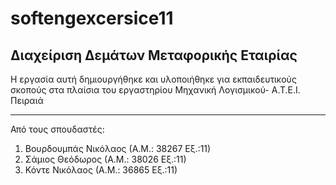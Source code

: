 softengexcersice11
==================

Διαχείριση Δεμάτων Μεταφορικής Εταιρίας
---------------------------------------

Η εργασία αυτή δημιουργήθηκε και υλοποιήθηκε για 
εκπαιδευτικούς σκοπούς στα πλαίσια του εργαστηρίου 
Μηχανική Λογισμικού- Α.Τ.Ε.Ι. Πειραιά
************************************************************

Από τους σπουδαστές:

1. Βουρδουμπάς Νικόλαος (Α.Μ.: 38267 Εξ.:11)
2. Σάμιος Θεόδωρος (Α.Μ.: 38026 Εξ.:11)
3. Κόντε Νικόλαος (Α.Μ.: 36865 Εξ.:11)
